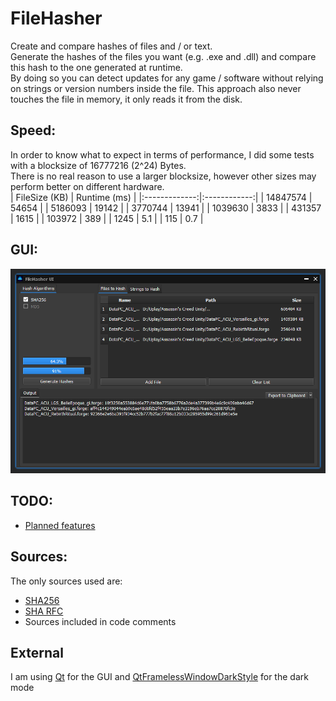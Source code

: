 # FileHasher
Create and compare hashes of files and / or text.  
Generate the hashes of the files you want (e.g. .exe and .dll) and compare this hash to the one generated at runtime.  
By doing so you can detect updates for any game / software without relying on strings or version numbers inside the file. This approach also never touches the file in memory, it only reads it from the disk.  

## Speed:  
In order to know what to expect in terms of performance, I did some tests with a blocksize of 16777216 (2^24) Bytes.  
There is no real reason to use a larger blocksize, however other sizes may perform better on different hardware.  
| FileSize (KB) | Runtime (ms) |
|:-------------:|:------------:|
| 14847574      | 54654        |
| 5186093       | 19142        |
| 3770744       | 13941        |
| 1039630       | 3833         |
| 431357        | 1615         |
| 103972        | 389          |
| 1245          | 5.1          |
| 115           | 0.7          |  

## GUI:  
![GUI_Preview](https://github.com/AlEscher/FileHasher/blob/master/GUI/FileHasherUI/Resources/GUIPreview.PNG)

## TODO:
- [Planned features](https://github.com/AlEscher/FileHasher/projects/1)

## Sources:
The only sources used are:
- [SHA256](https://en.wikipedia.org/wiki/SHA-2)
- [SHA RFC](https://tools.ietf.org/html/rfc3174)
- Sources included in code comments

## External
I am using [Qt](https://www.qt.io/) for the GUI
and [QtFramelessWindowDarkStyle](https://github.com/Jorgen-VikingGod/Qt-Frameless-Window-DarkStyle) for the dark mode
